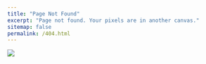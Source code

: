 ```yaml
---
title: "Page Not Found"
excerpt: "Page not found. Your pixels are in another canvas."
sitemap: false
permalink: /404.html
---
```



![](https://i0.wp.com/learn.onemonth.com/wp-content/uploads/2017/08/1-10.png?w=845&ssl=1)



